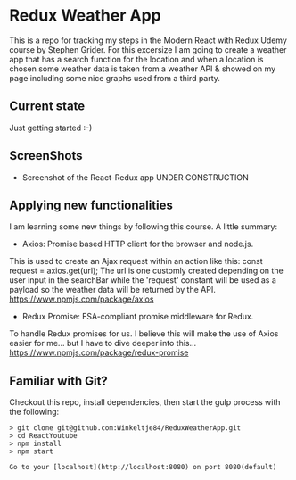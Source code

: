# Redux Weather App

This is a repo for tracking my steps in the Modern React with Redux Udemy course by Stephen Grider. For this excersize I am going to create a weather app that has a search function for the location and when a location is chosen some weather data is taken from a weather API & showed on my page including some nice graphs used from a third party.

## Current state
Just getting started :-)

## ScreenShots
- Screenshot of the React-Redux app
UNDER CONSTRUCTION

## Applying new functionalities
I am learning some new things by following this course. A little summary:

- Axios: Promise based HTTP client for the browser and node.js.

This is used to create an Ajax request within an action like this: const request = axios.get(url);
The url is one customly created depending on the user input in the searchBar while the 'request' constant will be used as     a payload so the weather data will be returned by the API.
https://www.npmjs.com/package/axios

- Redux Promise: FSA-compliant promise middleware for Redux.

To handle Redux promises for us. I believe this will make the use of Axios easier for me... but I have to dive deeper into this...
https://www.npmjs.com/package/redux-promise

## Familiar with Git?
Checkout this repo, install dependencies, then start the gulp process with the following:
```
> git clone git@github.com:Winkeltje84/ReduxWeatherApp.git
> cd ReactYoutube
> npm install
> npm start

Go to your [localhost](http://localhost:8080) on port 8080(default)
```
